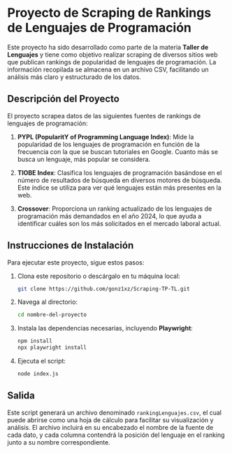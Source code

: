 # Proyecto de Scraping de Rankings de Lenguajes de Programación

Este proyecto ha sido desarrollado como parte de la materia **Taller de Lenguajes** y tiene como objetivo realizar scraping de diversos sitios web que publican rankings de popularidad de lenguajes de programación. La información recopilada se almacena en un archivo CSV, facilitando un análisis más claro y estructurado de los datos.

## Descripción del Proyecto

El proyecto scrapea datos de las siguientes fuentes de rankings de lenguajes de programación:

1. **PYPL (PopularitY of Programming Language Index)**: Mide la popularidad de los lenguajes de programación en función de la frecuencia con la que se buscan tutoriales en Google. Cuanto más se busca un lenguaje, más popular se considera.
   
2. **TIOBE Index**: Clasifica los lenguajes de programación basándose en el número de resultados de búsqueda en diversos motores de búsqueda. Este índice se utiliza para ver qué lenguajes están más presentes en la web.
   
3. **Crossover**: Proporciona un ranking actualizado de los lenguajes de programación más demandados en el año 2024, lo que ayuda a identificar cuáles son los más solicitados en el mercado laboral actual.

## Instrucciones de Instalación

Para ejecutar este proyecto, sigue estos pasos:

1. Clona este repositorio o descárgalo en tu máquina local:
   ```bash
   git clone https://github.com/gonz1xz/Scraping-TP-TL.git

2. Navega al directorio:
   ```bash
   cd nombre-del-proyecto

3. Instala las dependencias necesarias, incluyendo **Playwright**:
   ```bash
   npm install
   npx playwright install

4. Ejecuta el script:
   ```bash
   node index.js

## Salida
Este script generará un archivo denominado `rankingLenguajes.csv`, el cual puede abrirse como una hoja de cálculo para facilitar su visualización y análisis. El archivo incluirá en su encabezado el nombre de la fuente de cada dato, y cada columna contendrá la posición del lenguaje en el ranking junto a su nombre correspondiente.